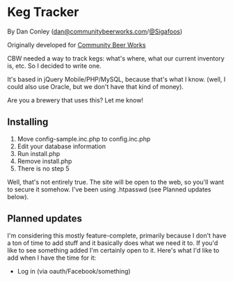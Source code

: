 # Keg Tracker

By Dan Conley (dan@communitybeerworks.com/[@Sigafoos](http://twitter.com/Sigafoos))

Originally developed for [Community Beer Works](http://www.communitybeerworks.com)

CBW needed a way to track kegs: what's where, what our current inventory is, etc. So I decided to write one.

It's based in jQuery Mobile/PHP/MySQL, because that's what I know. (well, I could also use Oracle, but we don't have that kind of money).

Are you a brewery that uses this? Let me know!

## Installing
1. Move config-sample.inc.php to config.inc.php
2. Edit your database information
3. Run install.php 
4. Remove install.php
5. There is no step 5

Well, that's not entirely true. The site will be open to the web, so you'll want to secure it somehow. I've been using .htpasswd (see Planned updates below).

## Planned updates
I'm considering this mostly feature-complete, primarily because I don't have a ton of time to add stuff and it basically does what we need it to. If you'd like to see something added I'm certainly open to it. Here's what I'd like to add when I have the time for it:

* Log in (via oauth/Facebook/something)
